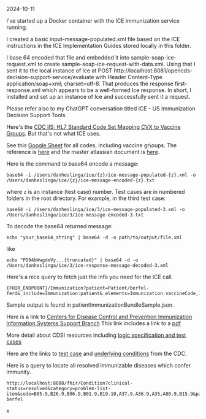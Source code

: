 2024-10-11

I've started up a Docker container with the ICE immunization service running. 

I created a basic input-message-populated.xml file based on the ICE instructions in the ICE Implementation Guides stored locally in this folder. 

I base 64 encoded that file and embedded it into sample-soap-ice-request.xml to create sample-soap-ice-request-with-data.xml. Using that I sent it to the local instance of Ice at POST http://localhost:8081/opencds-decision-support-service/evaluate with Header Content-Type application/soap+xml; charset=utf-8. That produces the response first-response.xml which appears to be a well-formed Ice response. In short, I installed and set up an instance of Ice and successfully sent it a request. 

Please refer also to my ChatGPT conversation titled ICE - US Immunization Decision Support Tools. 

Here's the [CDC IIS: HL7 Standard Code Set
Mapping CVX to Vaccine Groups](https://www2a.cdc.gov/vaccines/iis/iisstandards/vaccines.asp?rpt=vg). But that's not what ICE uses. 

See this [Google Sheet](https://docs.google.com/spreadsheets/d/1JB8QN2QeJACJmGdSkCaHr6LQ_8T942-J65Fjf_JDpic/edit?gid=2068558145#gid=2068558145) for all codes, including vaccine gr\oups. 	The reference is [here](https://cdsframework.atlassian.net/wiki/spaces/ICE/pages/18972704/Downloads) and the master atlassian document is [here](https://cdsframework.atlassian.net/wiki/spaces). 

Here is the command to base64 encode a message:
```
base64 -i /Users/danheslinga/ice/{z}/ice-message-populated-{z}.xml -o /Users/danheslinga/ice/{z}/ice-message-encoded-{z}.txt
```
where `z` is an instance (test case) number. Test cases are in numbered folders in the root directory. For example, in the third test case:
```
base64 -i /Users/danheslinga/ice/3/ice-message-populated-3.xml -o /Users/danheslinga/ice/3/ice-message-encoded-3.txt
```

To decode the base64 returned message:
```
echo "your_base64_string" | base64 -d -o path/to/output/file.xml
```
like
```
echo "PD94bWwgdmVy...{truncated}" | base64 -d -o /Users/danheslinga/ice/3/ice-response-message-decoded-3.xml
```

Here's a nice query to fetch just the info you need for the ICE call. 
```
{FHIR_ENDPOINT}/Immunization?patient=Patient/berfel-ferd&_include=Immunization:patient&_elements=Immunization.vaccineCode,Immunization.occurrenceDateTime,Patient.gender,Patient.birthDate
```

Sample output is found in patientImmunizationBundleSample.json. 

Here is a link to [Centers for Disease Control and Prevention Immunization Information Systems Support Branch](https://www.cdc.gov/iis/functional-standards-v4-1/index.html) This link includes a link to a [pdf](https://www.cdc.gov/iis/downloads/func-stds-v4-1-resource-guide.pdf) 

More detail about CDSI resources including [logic specification and test cases](https://www.cdc.gov/iis/cdsi/?CDC_AAref_Val=https://www.cdc.gov/vaccines/programs/iis/cdsi.html) 

Here are the links to [test case](https://www.cdc.gov/iis/downloads/cdsi-healthy-childhood-and-adult-test-cases-v4.39.xlsx) and [underlying conditions](https://www.cdc.gov/vaccines/programs/iis/downloads/CDSi-Underlying-Conditions-Test-Cases-v4.5.xlsx) from the CDC. 

Here is a query to locate all resolved immunizable diseases which confer immunity. 
```
http://localhost:8080/fhir/Condition?clinical-status=resolved&category=problem-list-item&code=B05.9,B26.9,B06.9,B01.9,B19.10,A37.9,A36.9,A35,A80.9,B15.9&patient=Patient/ferd-berfel
```
x